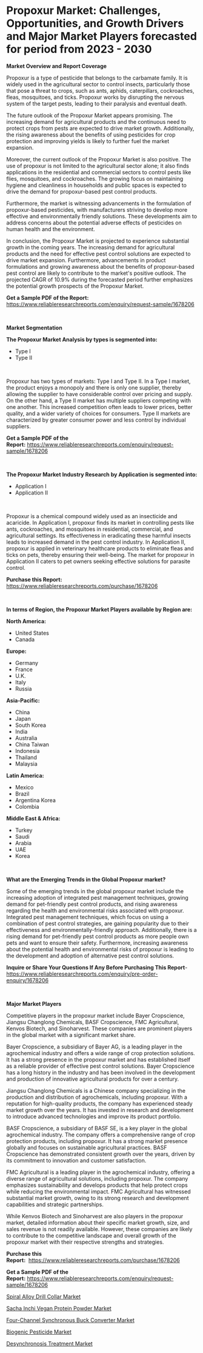 <p><h1>Propoxur Market: Challenges, Opportunities, and Growth Drivers and Major Market Players forecasted for period from 2023 - 2030</h1></p><p><strong>Market Overview and Report Coverage</strong></p>
<p><p>Propoxur is a type of pesticide that belongs to the carbamate family. It is widely used in the agricultural sector to control insects, particularly those that pose a threat to crops, such as ants, aphids, caterpillars, cockroaches, fleas, mosquitoes, and ticks. Propoxur works by disrupting the nervous system of the target pests, leading to their paralysis and eventual death.</p><p>The future outlook of the Propoxur Market appears promising. The increasing demand for agricultural products and the continuous need to protect crops from pests are expected to drive market growth. Additionally, the rising awareness about the benefits of using pesticides for crop protection and improving yields is likely to further fuel the market expansion.</p><p>Moreover, the current outlook of the Propoxur Market is also positive. The use of propoxur is not limited to the agricultural sector alone; it also finds applications in the residential and commercial sectors to control pests like flies, mosquitoes, and cockroaches. The growing focus on maintaining hygiene and cleanliness in households and public spaces is expected to drive the demand for propoxur-based pest control products.</p><p>Furthermore, the market is witnessing advancements in the formulation of propoxur-based pesticides, with manufacturers striving to develop more effective and environmentally friendly solutions. These developments aim to address concerns about the potential adverse effects of pesticides on human health and the environment.</p><p>In conclusion, the Propoxur Market is projected to experience substantial growth in the coming years. The increasing demand for agricultural products and the need for effective pest control solutions are expected to drive market expansion. Furthermore, advancements in product formulations and growing awareness about the benefits of propoxur-based pest control are likely to contribute to the market's positive outlook. The projected CAGR of 10.9% during the forecasted period further emphasizes the potential growth prospects of the Propoxur Market.</p></p>
<p><strong>Get a Sample PDF of the Report:</strong> <a href="https://www.reliableresearchreports.com/enquiry/request-sample/1678206">https://www.reliableresearchreports.com/enquiry/request-sample/1678206</a></p>
<p>&nbsp;</p>
<p><strong>Market Segmentation</strong></p>
<p><strong>The Propoxur Market Analysis by types is segmented into:</strong></p>
<p><ul><li>Type I</li><li>Type II</li></ul></p>
<p>&nbsp;</p>
<p><p>Propoxur has two types of markets: Type I and Type II. In a Type I market, the product enjoys a monopoly and there is only one supplier, thereby allowing the supplier to have considerable control over pricing and supply. On the other hand, a Type II market has multiple suppliers competing with one another. This increased competition often leads to lower prices, better quality, and a wider variety of choices for consumers. Type II markets are characterized by greater consumer power and less control by individual suppliers.</p></p>
<p><strong>Get a Sample PDF of the Report:</strong>&nbsp;<a href="https://www.reliableresearchreports.com/enquiry/request-sample/1678206">https://www.reliableresearchreports.com/enquiry/request-sample/1678206</a></p>
<p>&nbsp;</p>
<p><strong>The Propoxur Market Industry Research by Application is segmented into:</strong></p>
<p><ul><li>Application I</li><li>Application II</li></ul></p>
<p>&nbsp;</p>
<p><p>Propoxur is a chemical compound widely used as an insecticide and acaricide. In Application I, propoxur finds its market in controlling pests like ants, cockroaches, and mosquitoes in residential, commercial, and agricultural settings. Its effectiveness in eradicating these harmful insects leads to increased demand in the pest control industry. In Application II, propoxur is applied in veterinary healthcare products to eliminate fleas and ticks on pets, thereby ensuring their well-being. The market for propoxur in Application II caters to pet owners seeking effective solutions for parasite control.</p></p>
<p><strong>Purchase this Report:</strong>&nbsp; <a href="https://www.reliableresearchreports.com/purchase/1678206">https://www.reliableresearchreports.com/purchase/1678206</a></p>
<p>&nbsp;</p>
<p><strong>In terms of Region, the Propoxur Market Players available by Region are:</strong></p>
<p>
    <p> <strong> North America: </strong>
        <ul>
            <li>United States</li>
            <li>Canada</li>
        </ul>
        </p> 
    <p> <strong> Europe: </strong>
        <ul>
            <li>Germany</li>
            <li>France</li>
            <li>U.K.</li>
            <li>Italy</li>
            <li>Russia</li>
        </ul>
        </p> 
    <p> <strong> Asia-Pacific: </strong>
        <ul>
            <li>China</li>
            <li>Japan</li>
            <li>South Korea</li>
            <li>India</li>
            <li>Australia</li>
            <li>China Taiwan</li>
            <li>Indonesia</li>
            <li>Thailand</li>
            <li>Malaysia</li>
        </ul>
        </p> 
    <p> <strong> Latin America: </strong>
        <ul>
            <li>Mexico</li>
            <li>Brazil</li>
            <li>Argentina Korea</li>
            <li>Colombia</li>
        </ul>
        </p> 
    <p> <strong> Middle East & Africa: </strong>
        <ul>
            <li>Turkey</li>
            <li>Saudi</li>
            <li>Arabia</li>
            <li>UAE</li>
            <li>Korea</li>
        </ul>
    </p>
    </p>
<p>&nbsp;</p>
<p><strong>What are the Emerging Trends in the Global Propoxur market?</strong></p>
<p><p>Some of the emerging trends in the global propoxur market include the increasing adoption of integrated pest management techniques, growing demand for pet-friendly pest control products, and rising awareness regarding the health and environmental risks associated with propoxur. Integrated pest management techniques, which focus on using a combination of pest control strategies, are gaining popularity due to their effectiveness and environmentally-friendly approach. Additionally, there is a rising demand for pet-friendly pest control products as more people own pets and want to ensure their safety. Furthermore, increasing awareness about the potential health and environmental risks of propoxur is leading to the development and adoption of alternative pest control solutions.</p></p>
<p><strong>Inquire or Share Your Questions If Any Before Purchasing This Report</strong>- <a href="https://www.reliableresearchreports.com/enquiry/pre-order-enquiry/1678206">https://www.reliableresearchreports.com/enquiry/pre-order-enquiry/1678206</a></p>
<p>&nbsp;</p>
<p><strong>Major Market Players</strong></p>
<p><p>Competitive players in the propoxur market include Bayer Cropscience, Jiangsu Changlong Chemicals, BASF Cropscience, FMC Agricultural, Kenvos Biotech, and Sinoharvest. These companies are prominent players in the global market with a significant market share. </p><p>Bayer Cropscience, a subsidiary of Bayer AG, is a leading player in the agrochemical industry and offers a wide range of crop protection solutions. It has a strong presence in the propoxur market and has established itself as a reliable provider of effective pest control solutions. Bayer Cropscience has a long history in the industry and has been involved in the development and production of innovative agricultural products for over a century. </p><p>Jiangsu Changlong Chemicals is a Chinese company specializing in the production and distribution of agrochemicals, including propoxur. With a reputation for high-quality products, the company has experienced steady market growth over the years. It has invested in research and development to introduce advanced technologies and improve its product portfolio. </p><p>BASF Cropscience, a subsidiary of BASF SE, is a key player in the global agrochemical industry. The company offers a comprehensive range of crop protection products, including propoxur. It has a strong market presence globally and focuses on sustainable agricultural practices. BASF Cropscience has demonstrated consistent growth over the years, driven by its commitment to innovation and customer satisfaction. </p><p>FMC Agricultural is a leading player in the agrochemical industry, offering a diverse range of agricultural solutions, including propoxur. The company emphasizes sustainability and develops products that help protect crops while reducing the environmental impact. FMC Agricultural has witnessed substantial market growth, owing to its strong research and development capabilities and strategic partnerships. </p><p>While Kenvos Biotech and Sinoharvest are also players in the propoxur market, detailed information about their specific market growth, size, and sales revenue is not readily available. However, these companies are likely to contribute to the competitive landscape and overall growth of the propoxur market with their respective strengths and strategies.</p></p>
<p><strong>Purchase this Report:</strong>&nbsp;&nbsp;<a href="https://www.reliableresearchreports.com/purchase/1678206">https://www.reliableresearchreports.com/purchase/1678206</a></p>
<p></p>
<p><strong>Get a Sample PDF of the Report:</strong>&nbsp;<a href="https://www.reliableresearchreports.com/enquiry/request-sample/1678206">https://www.reliableresearchreports.com/enquiry/request-sample/1678206</a></p>
<p><p><a href="https://issuu.com/reportprime-2/docs/spiral-alloy-drill-collar-market-size-2030.pptx?fr=xKAE9_zU1NQ">Spiral Alloy Drill Collar Market</a></p><p><a href="https://medium.com/@suryayadavrp23/sacha-inchi-vegan-protein-powder-market-analysis-its-cagr-market-segmentation-and-global-industry-1936159ada65">Sacha Inchi Vegan Protein Powder Market</a></p><p><a href="https://medium.com/@klrahulrp23/four-channel-synchronous-buck-converter-market-furnishes-information-on-market-share-market-8bc947227131">Four-Channel Synchronous Buck Converter Market</a></p><p><a href="https://github.com/castoriffic/Market-Research-Report-List-1/blob/main/biogenic-pesticide-market.md">Biogenic Pesticide Market</a></p><p><a href="https://www.linkedin.com/pulse/desynchronosis-treatment-market-insights-players-forecast-till/">Desynchronosis Treatment Market</a></p></p>